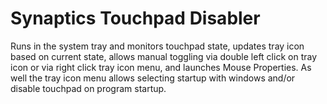 Synaptics Touchpad Disabler
===========================
Runs in the system tray and monitors touchpad state, updates tray icon based on current state, allows manual toggling via double left click on tray icon or via right click tray icon menu, and launches Mouse Properties.
As well the tray icon menu allows selecting startup with windows and/or disable touchpad on program startup.
